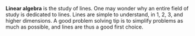 **Linear algebra** is the study of lines. One may wonder why an entire field of study is dedicated to lines. Lines are simple to understand, in 1, 2, 3, and higher dimensions. A good problem solving tip is to simplify problems as much as possible, and lines are thus a good first choice. 
